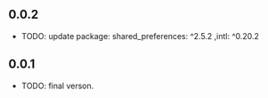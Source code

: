 ## 0.0.2

* TODO: update package: shared_preferences: ^2.5.2 ,intl: ^0.20.2

## 0.0.1

* TODO: final verson.
